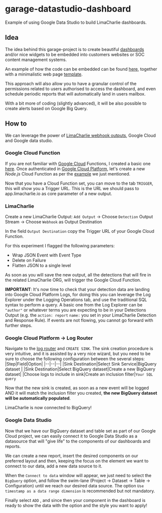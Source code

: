 

# garage-datastudio-dashboard
Example of using Google Data Studio to build LimaCharlie dashboards.

## Idea
The idea behind this garage-project is to create beautiful [dashboards](https://datastudio.google.com/embed/u/0/reporting/6d699bc8-daca-42b4-943c-2266793507ff/page/p_iywqe2ojpc) and/or nice widgets to be embedded into customers websites or SOC content management systems.

An example of how the code can be embedded can be found [here](https://github.com/refractionPOINT/garage-datastudio-dashboard/blob/1c243ebc2b246b99ea535a1835ee5b6167fa947c/www/dist/index.html#L10), together with a minimalistic web page [template](https://github.com/refractionPOINT/garage-datastudio-dashboard/blob/master/www/dist/index.html).

This approach will also allow you to have a granular control of the permissions related to users authorised to access the dashboard, and even schedule periodic reports that will automatically land in users mailbox.

With a bit more of coding (slightly advanced), it will be also possible to create alerts based on Google Big Query.

## How to
We can leverage the power of [LimaCharlie webhook outputs](https://doc.limacharlie.io/docs/documentation/ZG9jOjE5MzExMTY-outputs#webhook-details), Google Cloud and Google data studio.

### Google Cloud Function
If you are not familiar with [Google Cloud](https://cloud.google.com/) Functions, I created a basic one [here](https://github.com/refractionPOINT/garage-datastudio-dashboard/blob/master/function-source/index.js).
Once authenticated in [Google Cloud Platform](https://console.cloud.google.com/), let's create a new *Node.js* Cloud Function as per the [example](https://github.com/refractionPOINT/garage-datastudio-dashboard/tree/master/function-source) we just mentioned.

Now that you have a Cloud Function set, you can move to the tab `TRIGGER`, this will show you a Trigger URL.
This is the URL we should pass to app.limacharlie.io as core parameter of a new output.
### LimaCharlie
Create a new LimaCharlie Output:
`Add Output` &rightarrow; Choose `Detection` Output Stream &rightarrow; Choose `Webhook` as Output Destination

In the field `Output Destination` copy the Trigger URL of your Google Cloud Function.

For this experiment I flagged the following parameters:
  - Wrap JSON Event with Event Type
  - Delete on Failure
  - Flatten JSON to a single level
  
As soon as you will save the new output, all the detections that will fire in the related LimaCharlie ORG, will trigger the Google Cloud Function.

**IMPORTANT**: It's now time to check that your detection data are landing into Google Cloud Platform Logs, for doing this you can leverage the Log Explorer under the Logging Operations tab, and use the traditional SQL syntax to perform a query.
A basic one from the Log Explorer can be `"author"` or whatever terms you are expecting to be in your Detections Output (e.g. the `action: report` `name:` you set in your LimaCharlie Detection and Response Rule).
If events are not flowing, you cannot go forward with further steps.

### Google Cloud Platform &rightarrow; Log Router
Navigate to the [log router](https://console.cloud.google.com/logs/router) and `CREATE SINK`.
The sink creation procedure is very intuitive, and it is assisted by a very nice wizard, but you need to be sure to choose the following configuration between the several steps:
|Step|Field|Option|
|--|--|--|
|Sink Destination|Select Sink Service|BigQuery dataset |
|Sink Destination|Select BigQuery dataset|Create a new BigQuery dataset|
|Choose logs to include in sink|Create an inclusion filter|`Your SQL query`

Now that the new sink is created, as soon as a new event will be logged AND it will match the inclusion filter you created, **the new BigQuery dataset will be automatically populated**.

LimaCharlie is now connected to BigQuery!

### Google Data Studio
Now that we have our BigQuery dataset and table set as part of our Google Cloud project, we can easily connect it to Google Data Studio as a datasource that will "give life" to the components of our dashboards and reports.

We can create a new report, insert the desired components on our preferred layout and then, keeping the focus on the element we want to connect to our data, add a new data source to it.

When the `Connect to data` window will appear, we just need to select the `BigQuery` option, and follow the swim-lane (Project &rightarrow; Dataset &rightarrow; Table &rightarrow; Configuration) until we reach our desired data source.
The option `Use timestamp as a data range dimension` is recommended but not mandatory.

Finally select `ADD` , and since then your component in the dashboard is ready to show the data with the option and the style you want to apply!

